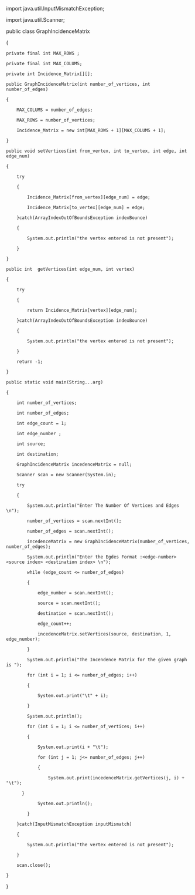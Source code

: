 import java.util.InputMismatchException;

import java.util.Scanner;
 
public class GraphIncidenceMatrix

{
    
    private final int MAX_ROWS ;
    
    private final int MAX_COLUMS;	
    
    private int Incidence_Matrix[][];
 
    public GraphIncidenceMatrix(int number_of_vertices, int number_of_edges)
    
    {
        
        MAX_COLUMS = number_of_edges;
        
        MAX_ROWS = number_of_vertices;
        
        Incidence_Matrix = new int[MAX_ROWS + 1][MAX_COLUMS + 1];
    
    }
 
    public void setVertices(int from_vertex, int to_vertex, int edge, int edge_num)
    
    { 
        
        try
        
        {
            
            Incidence_Matrix[from_vertex][edge_num] = edge;
            
            Incidence_Matrix[to_vertex][edge_num] = edge;
        
        }catch(ArrayIndexOutOfBoundsException indexBounce)
        
        {
            
            System.out.println("the vertex entered is not present");
        
        }
    
    }
 
    public int  getVertices(int edge_num, int vertex)
    
    {
        
        try
        
        {
            
            return Incidence_Matrix[vertex][edge_num];
        
        }catch(ArrayIndexOutOfBoundsException indexBounce)
        
        {
            
            System.out.println("the vertex entered is not present");
        
        }
        
        return -1;
    
    }
 
    public static void main(String...arg)
    
    {
        
        int number_of_vertices;
        
        int number_of_edges;
        
        int edge_count = 1;
        
        int edge_number ;
        
        int source;
        
        int destination;
 
        GraphIncidenceMatrix incedenceMatrix = null;	
        
        Scanner scan = new Scanner(System.in);
 
        try
        
        {
            
            System.out.println("Enter The Number Of Vertices and Edges \n");
            
            number_of_vertices = scan.nextInt();
            
            number_of_edges = scan.nextInt();
            
            incedenceMatrix = new GraphIncidenceMatrix(number_of_vertices, number_of_edges);
 
            System.out.println("Enter the Egdes Format :<edge-number> <source index> <destination index> \n");
            
            while (edge_count <= number_of_edges)
            
            {
                
                edge_number = scan.nextInt();
                
                source = scan.nextInt();
                
                destination = scan.nextInt();
                
                edge_count++;
                
                incedenceMatrix.setVertices(source, destination, 1, edge_number);
            
            }
 
            System.out.println("The Incendence Matrix for the given graph is ");
            
            for (int i = 1; i <= number_of_edges; i++)
            
            {
                
                System.out.print("\t" + i);
            
            }
            
            System.out.println();
            
            for (int i = 1; i <= number_of_vertices; i++)
            
            {
                
                System.out.print(i + "\t");
                
                for (int j = 1; j<= number_of_edges; j++)
                
                {
                    
                    System.out.print(incedenceMatrix.getVertices(j, i) + "\t");
	        
          }
                
                System.out.println();
            
            }
        
        }catch(InputMismatchException inputMismatch)
        
        {
            
            System.out.println("the vertex entered is not present");
        
        }
        
        scan.close();
    
    }

}

